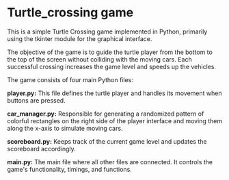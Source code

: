 # Turtle_crossing game

This is a simple Turtle Crossing game implemented in Python, primarily using the tkinter module for the graphical interface.

The objective of the game is to guide the turtle player from the bottom to the top of the screen without colliding with the moving cars. Each successful crossing increases the game level and speeds up the vehicles.

The game consists of four main Python files:

**player.py:** This file defines the turtle player and handles its movement when buttons are pressed.

**car_manager.py:** Responsible for generating a randomized pattern of colorful rectangles on the right side of the player interface and moving them along the x-axis to simulate moving cars.

**scoreboard.py:** Keeps track of the current game level and updates the scoreboard accordingly.

**main.py:** The main file where all other files are connected. It controls the game's functionality, timings, and functions.
